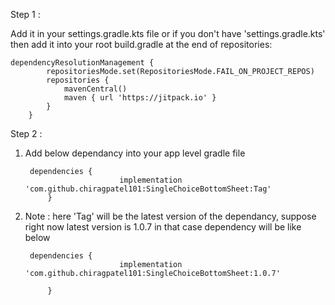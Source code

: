 Step 1 :

Add it in your settings.gradle.kts file or if you don't have 'settings.gradle.kts' then add it into your root build.gradle at the end of repositories:

	dependencyResolutionManagement {
			repositoriesMode.set(RepositoriesMode.FAIL_ON_PROJECT_REPOS)
			repositories {
				mavenCentral()
				maven { url 'https://jitpack.io' }
			}
		}

Step 2 :

1) Add below dependancy into your app level gradle file 

		dependencies {
					        implementation 'com.github.chiragpatel101:SingleChoiceBottomSheet:Tag'
			}

3) Note : here 'Tag' will be the latest version of the dependancy, suppose right now latest version is 1.0.7 in that case dependency will be like below

		dependencies {
					        implementation 'com.github.chiragpatel101:SingleChoiceBottomSheet:1.0.7'

			}

